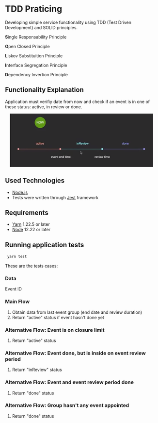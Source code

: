 # TDD Praticing


Developing simple service functionality using TDD (Test Driven Development) and SOLID principles.

**S**ingle Responsability Principle

**O**pen Closed Principle

**L**iskov Substituition Principle

**I**nterface Segregation Principle

**D**ependency Invertion Principle


## Functionality Explanation

Application must verifiy date from now and check if an event is in one of these status: active, in review or done.


<p align="center">
   <img src="https://github.com/felipedmsantos95/tdd-praticing/blob/main/img/data.png"/>
 </p>


## Used Technologies

-   [Node.js](https://nodejs.org/en/)
-   Tests were written through [Jest](https://jestjs.io/pt-BR/) framework

## Requirements

-   [Yarn](https://yarnpkg.com/) 1.22.5 or later
-   [Node](https://nodejs.org/en/) 12.22 or later


## Running application tests

```bash
 yarn test
```


These are the tests cases:

### Data
Event ID

### Main Flow

1. Obtain data from last event group (end date and review duration)
2. Return "active" status if event hasn't done yet

### Alternative Flow: Event is on closure limit
1. Return "active" status

### Alternative Flow: Event done, but is inside on event review period
1. Return "inReview" status

### Alternative Flow: Event and event review period done
1. Return "done" status

### Alternative Flow: Group hasn't any event appointed
1. Return "done" status




